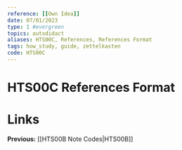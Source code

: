 ```yaml
---
reference: [[Own Idea]]
date: 07/01/2023
type: 1 #evergreen
topics: autodidact
aliases: HTS00C, References, References Format
tags: how_study, guide, zettelkasten
code: HTS00C
---
```

# HTS00C References Format


# Links
**Previous:** [[HTS00B Note Codes|HTS00B]]